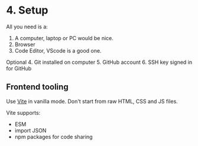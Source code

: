 # 4. Setup
All you need is a:
1. A computer, laptop or PC would be nice.
2. Browser
3. Code Editor, VScode is a good one.

Optional
4. Git installed on computer
5. GitHub account
6. SSH key signed in for GitHub

## Frontend tooling
Use [Vite](https://vitejs.dev/guide/#scaffolding-your-first-vite-project) in vanilla mode. Don't start from raw HTML, CSS and JS files.

Vite supports:
- ESM
- import JSON
- npm packages for code sharing
